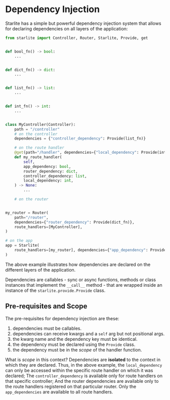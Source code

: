 # Dependency Injection

Starlite has a simple but powerful dependency injection system that allows for declaring dependencies on all layers of
the application:

```python
from starlite import Controller, Router, Starlite, Provide, get


def bool_fn() -> bool:
    ...


def dict_fn() -> dict:
    ...


def list_fn() -> list:
    ...


def int_fn() -> int:
    ...


class MyController(Controller):
    path = "/controller"
    # on the controller
    dependencies = {"controller_dependency": Provide(list_fn)}

    # on the route handler
    @get(path="/handler", dependencies={"local_dependency": Provide(int_fn)})
    def my_route_handler(
        self,
        app_dependency: bool,
        router_dependency: dict,
        controller_dependency: list,
        local_dependency: int,
    ) -> None:
        ...

    # on the router


my_router = Router(
    path="/router",
    dependencies={"router_dependency": Provide(dict_fn)},
    route_handlers=[MyController],
)

# on the app
app = Starlite(
    route_handlers=[my_router], dependencies={"app_dependency": Provide(bool_fn)}
)
```

The above example illustrates how dependencies are declared on the different layers of the application.

Dependencies are callables - sync or async functions, methods or class instances that implement the `__call__` method -
that are wrapped inside an instance of the `starlite.provide.Provide` class.

## Pre-requisites and Scope

The pre-requisites for dependency injection are these:

1. dependencies must be callables.
2. dependencies can receive kwargs and a `self` arg but not positional args.
3. the kwarg name and the dependency key must be identical.
4. the dependency must be declared using the `Provide` class.
5. the dependency must be in the _scope_ of the handler function.

What is _scope_ in this context? Dependencies are **isolated** to the context in which they are declared. Thus, in the
above example, the `local_dependency` can only be accessed within the specific route handler on which it was declared;
The `controller_dependency` is available only for route handlers on that specific controller; And the router
dependencies are available only to the route handlers registered on that particular router. Only the `app_dependencies`
are available to all route handlers.
